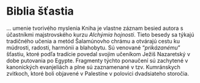 Biblia šťastia
==============

… umenie tvorivého myslenia 
Kniha je vlastne záznam besied autora s účastníkmi majstrovského kurzu *Alchýmia
hojnosti*. Tieto besedy sa týkajú tradičného učenia a metód Šalamúnovho chrámu a
otvárajú cestu ku múdrosti, radosti, harmónii a blahobytu. Sú venované
“*prikázanému*” šťastiu, ktoré podľa tradície povedal svojim učeníkom Ježiš
Nazaretský v dobe putovania po Egypte. Fragmenty týchto ponaučení sú zachytené v
kanonických evanjeliách a plne sú zaznamenané v tzv. Kumránskych zvitkoch, ktoré
boli objavené v Palestíne v polovici dvadsiateho storočia.

